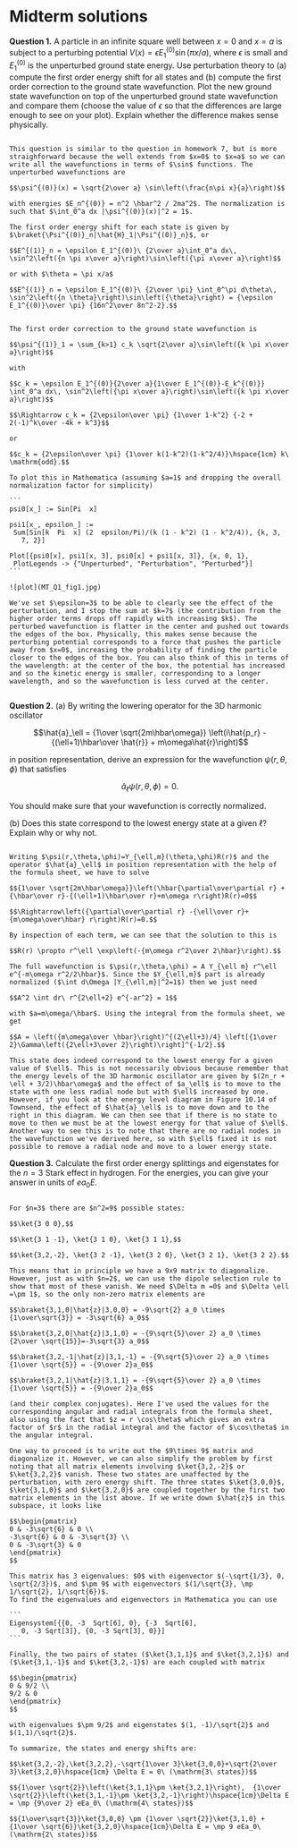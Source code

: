 # Midterm solutions

**Question 1.** A particle in an infinite square well between $x=0$ and $x=a$ is subject to a perturbing potential $V(x) = \epsilon E_1^{(0)}\sin(\pi x/a)$, where $\epsilon$ is small and $E_1^{(0)}$ is the unperturbed ground state energy. Use perturbation theory to (a) compute the first order energy shift for all states and (b) compute the first order correction to the ground state wavefunction. Plot the new ground state wavefunction on top of the unperturbed ground state wavefunction and compare them (choose the value of $\epsilon$ so that the differences are large enough to see on your plot). Explain whether the difference makes sense physically.

````{dropdown} Solution

This question is similar to the question in homework 7, but is more straighforward because the well extends from $x=0$ to $x=a$ so we can write all the wavefunctions in terms of $\sin$ functions. The unperturbed wavefunctions are 

$$\psi^{(0)}(x) = \sqrt{2\over a} \sin\left(\frac{n\pi x}{a}\right)$$

with energies $E_n^{(0)} = n^2 \hbar^2 / 2ma^2$. The normalization is such that $\int_0^a dx |\psi^{(0)}(x)|^2 = 1$.

The first order energy shift for each state is given by $\braket{\Psi^{(0)}_n|\hat{H}_1|\Psi^{(0)}_n}$, or

$$E^{(1)}_n = \epsilon E_1^{(0)}\ {2\over a}\int_0^a dx\, \sin^2\left({n \pi x\over a}\right)\sin\left({\pi x\over a}\right)$$

or with $\theta = \pi x/a$

$$E^{(1)}_n = \epsilon E_1^{(0)}\ {2\over \pi} \int_0^\pi d\theta\, \sin^2\left({n \theta}\right)\sin\left({\theta}\right) = {\epsilon E_1^{(0)}\over \pi} {16n^2\over 8n^2-2}.$$


The first order correction to the ground state wavefunction is

$$\psi^{(1)}_1 = \sum_{k>1} c_k \sqrt{2\over a}\sin\left({k \pi x\over a}\right)$$

with 

$$c_k = \epsilon E_1^{(0)}{2\over a}{1\over E_1^{(0)}-E_k^{(0)}} \int_0^a dx\, \sin^2\left({\pi x\over a}\right)\sin\left({k \pi x\over a}\right)$$

$$\Rightarrow c_k = {2\epsilon\over \pi} {1\over 1-k^2} {-2 + 2(-1)^k\over -4k + k^3}$$

or

$$c_k = {2\epsilon\over \pi} {1\over k(1-k^2)(1-k^2/4)}\hspace{1cm} k\ \mathrm{odd}.$$

To plot this in Mathematica (assuming $a=1$ and dropping the overall normalization factor for simplicity)

```
psi0[x_] := Sin[Pi  x]

psi1[x_, epsilon_] := 
 Sum[Sin[k  Pi  x] (2  epsilon/Pi)/(k (1 - k^2) (1 - k^2/4)), {k, 3, 
   7, 2}]
   
Plot[{psi0[x], psi1[x, 3], psi0[x] + psi1[x, 3]}, {x, 0, 1}, 
 PlotLegends -> {"Unperturbed", "Perturbation", "Perturbed"}]
```

![plot](MT_Q1_fig1.jpg)

We've set $\epsilon=3$ to be able to clearly see the effect of the perturbation, and I stop the sum at $k=7$ (the contribution from the higher order terms drops off rapidly with increasing $k$). The perturbed wavefunction is flatter in the center and pushed out towards the edges of the box. Physically, this makes sense because the perturbing potential corresponds to a force that pushes the particle away from $x=0$, increasing the probability of finding the particle closer to the edges of the box. You can also think of this in terms of the wavelength: at the center of the box, the potential has increased and so the kinetic energy is smaller, corresponding to a longer wavelength, and so the wavefunction is less curved at the center.
 
````

**Question 2.** (a) By writing the lowering operator for the 3D harmonic oscillator

$$\hat{a}_\ell = {1\over \sqrt{2m\hbar\omega}} \left(i\hat{p_r} - {(\ell+1)\hbar\over \hat{r}} + m\omega\hat{r}\right)$$

in position representation, derive an expression for the wavefunction $\psi(r,\theta,\phi)$ that satisfies

$$\hat{a}_\ell \psi(r,\theta,\phi) = 0.$$

You should make sure that your wavefunction is correctly normalized.

(b) Does this state correspond to the lowest energy state at a given $\ell$? Explain why or why not.

````{dropdown} Solution

Writing $\psi(r,\theta,\phi)=Y_{\ell,m}(\theta,\phi)R(r)$ and the operator $\hat{a}_\ell$ in position representation with the help of the formula sheet, we have to solve

$${1\over \sqrt{2m\hbar\omega}}\left(\hbar{\partial\over\partial r} + {\hbar\over r}-{(\ell+1)\hbar\over r}+m\omega r\right)R(r)=0$$

$$\Rightarrow\left({\partial\over\partial r} -{\ell\over r}+{m\omega\over\hbar} r\right)R(r)=0.$$

By inspection of each term, we can see that the solution to this is

$$R(r) \propto r^\ell \exp\left(-{m\omega r^2\over 2\hbar}\right).$$

The full wavefunction is $\psi(r,\theta,\phi) = A Y_{\ell m} r^\ell e^{-m\omega r^2/2\hbar}$. Since the $Y_{\ell,m}$ part is already normalized ($\int d\Omega |Y_{\ell,m}|^2=1$) then we just need

$$A^2 \int dr\ r^{2\ell+2} e^{-ar^2} = 1$$

with $a=m\omega/\hbar$. Using the integral from the formula sheet, we get

$$A = \left({m\omega\over \hbar}\right)^{(2\ell+3)/4} \left[{1\over 2}\Gamma\left({2\ell+3\over 2}\right)\right]^{-1/2}.$$

This state does indeed correspond to the lowest energy for a given value of $\ell$. This is not necessarily obvious because remember that the energy levels of the 3D harmonic oscillator are given by $(2n_r + \ell + 3/2)\hbar\omega$ and the effect of $a_\ell$ is to move to the state with one less radial node but with $\ell$ increased by one. However, if you look at the energy level diagram in Figure 10.14 of Townsend, the effect of $\hat{a}_\ell$ is to move down and to the right in this diagram. We can then see that if there is no state to move to then we must be at the lowest energy for that value of $\ell$. Another way to see this is to note that there are no radial nodes in the wavefunction we've derived here, so with $\ell$ fixed it is not possible to remove a radial node and move to a lower energy state.
````

**Question 3.** Calculate the first order energy splittings and eigenstates for the $n=3$ Stark effect in hydrogen. For the energies, you can give your answer in units of $ea_0E$.

````{dropdown} Solution

For $n=3$ there are $n^2=9$ possible states:

$$\ket{3 0 0},$$

$$\ket{3 1 -1}, \ket{3 1 0}, \ket{3 1 1},$$

$$\ket{3,2,-2}, \ket{3 2 -1}, \ket{3 2 0}, \ket{3 2 1}, \ket{3 2 2}.$$

This means that in principle we have a 9x9 matrix to diagonalize. However, just as with $n=2$, we can use the dipole selection rule to show that most of these vanish. We need $\Delta m =0$ and $\Delta \ell =\pm 1$, so the only non-zero matrix elements are

$$\braket{3,1,0|\hat{z}|3,0,0} = -9\sqrt{2} a_0 \times {1\over\sqrt{3}} = -3\sqrt{6} a_0$$

$$\braket{3,2,0|\hat{z}|3,1,0} = -{9\sqrt{5}\over 2} a_0 \times {2\over \sqrt{15}}=-3\sqrt{3} a_0$$

$$\braket{3,2,-1|\hat{z}|3,1,-1} = -{9\sqrt{5}\over 2} a_0 \times {1\over \sqrt{5}} = -{9\over 2}a_0$$

$$\braket{3,2,1|\hat{z}|3,1,1} = -{9\sqrt{5}\over 2} a_0 \times {1\over \sqrt{5}} = -{9\over 2}a_0$$

(and their complex conjugates). Here I've used the values for the corresponding angular and radial integrals from the formula sheet, also using the fact that $z = r \cos\theta$ which gives an extra factor of $r$ in the radial integral and the factor of $\cos\theta$ in the angular integral.

One way to proceed is to write out the $9\times 9$ matrix and diagonalize it. However, we can also simplify the problem by first noting that all matrix elements involving $\ket{3,2,-2}$ or $\ket{3,2,2}$ vanish. These two states are unaffected by the perturbation, with zero energy shift. The three states $\ket{3,0,0}$, $\ket{3,1,0}$ and $\ket{3,2,0}$ are coupled together by the first two matrix elements in the list above. If we write down $\hat{z}$ in this subspace, it looks like

$$\begin{pmatrix}
0 & -3\sqrt{6} & 0 \\
-3\sqrt{6} & 0 & -3\sqrt{3} \\
0 & -3\sqrt{3} & 0 
\end{pmatrix}
$$

This matrix has 3 eigenvalues: $0$ with eigenvector $(-\sqrt{1/3}, 0, \sqrt{2/3})$, and $\pm 9$ with eigenvectors $(1/\sqrt{3}, \mp 1/\sqrt{2}, 1/\sqrt{6})$.
To find the eigenvalues and eigenvectors in Mathematica you can use

```
Eigensystem[{{0, -3  Sqrt[6], 0}, {-3  Sqrt[6], 
   0, -3 Sqrt[3]}, {0, -3 Sqrt[3], 0}}]
```

Finally, the two pairs of states ($\ket{3,1,1}$ and $\ket{3,2,1}$) and ($\ket{3,1,-1}$ and $\ket{3,2,-1}$) are each coupled with matrix

$$\begin{pmatrix}
0 & 9/2 \\
9/2 & 0
\end{pmatrix}
$$

with eigenvalues $\pm 9/2$ and eigenstates $(1, -1)/\sqrt{2}$ and $(1,1)/\sqrt{2}$.

To summarize, the states and energy shifts are:

$$\ket{3,2,-2},\ket{3,2,2},-\sqrt{1\over 3}\ket{3,0,0}+\sqrt{2\over 3}\ket{3,2,0}\hspace{1cm} \Delta E = 0\ (\mathrm{3\ states})$$

$${1\over \sqrt{2}}\left(\ket{3,1,1}\pm \ket{3,2,1}\right),  {1\over \sqrt{2}}\left(\ket{3,1,-1}\pm \ket{3,2,-1}\right)\hspace{1cm}\Delta E = \mp {9\over 2} eEa_0\ (\mathrm{4\ states})$$

$${1\over\sqrt{3}}\ket{3,0,0} \pm {1\over \sqrt{2}}\ket{3,1,0} + {1\over \sqrt{6}}\ket{3,2,0}\hspace{1cm}\Delta E = \mp 9 eEa_0\ (\mathrm{2\ states})$$

````